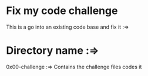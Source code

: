Fix my code challenge
======================

This is a go into an existing code base and fix it :=>

Directory name :=>
====================

0x00-challenge :=> Contains the challenge files codes it

